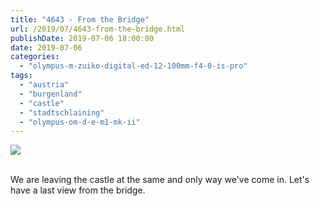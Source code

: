 ```yaml
---
title: "4643 - From the Bridge"
url: /2019/07/4643-from-the-bridge.html
publishDate: 2019-07-06 18:00:00
date: 2019-07-06
categories: 
  - "olympus-m-zuiko-digital-ed-12-100mm-f4-0-is-pro"
tags: 
  - "austria"
  - "burgenland"
  - "castle"
  - "stadtschlaining"
  - "olympus-om-d-e-m1-mk-ii"
---
```

<div class="container">
<div class="center"><a target="_blank" href="https://d25zfm9zpd7gm5.cloudfront.net/1200x1200/2018/20180402_123925_lr.jpg"><img class="webfeedsFeaturedVisual" src="https://d25zfm9zpd7gm5.cloudfront.net/0600x0600/2018/20180402_123925_lr.jpg" /></a></div>
</div>
<br />

We are leaving the castle at the same and only way we've come in.
Let's have a last view from the bridge.